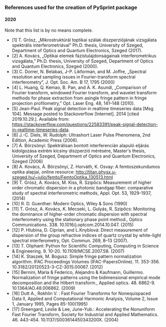 ### References used for the creation of PySprint package
#### 2020

Note that this list is by no means complete.

* [1] T. Grósz, „Mikrostruktúrál toptikai szálak diszperziójának vizsgálata spektrális interferometriával” Ph.D.  thesis,  University of Szeged, Department of Optics and Quantum Electronics, Szeged (2017).
* [2] A. Kovács, „Optikai elemek fázistulajdonságainak interferometrikus vizsgálata,” Ph.D.  thesis,  University of Szeged, Department of Optics and Quantum Electronics, Szeged (2000).
* [3] C. Dorrer, N. Belabas, J-P. Likforman, and M. Joffre, „Spectral resolution and sampling issues in Fourier-transform spectral interferometry”, J. Opt. Soc. Am. B 17, 1795 (2000)
* [4] L. Huang, Q. Kemao, B. Pan, and A. K. Asundi, „Comparison of Fourier transform, windowed  Fourier  transform,  and  wavelet  transform  methods  for  phase  extraction  from  asingle  fringe  pattern  in  fringe  projection  profilometry,”  Opt.  Laser  Eng. 48,  141–148 (2010).
* [5]  Jean-Paul. Peak signal detection in realtime timeseries data [Msg 104]. Message posted to Stackoverflow [Internet]. 2014 [cited 2019.10.29.]. 
	   Available from: https://stackoverflow.com/questions/22583391/peak-signal-detection-in-realtime-timeseries-data.
* [6] J.-C. Diels, W. Rudolph: Ultrashort Laser Pulse Phenomena, 2nd Edition, Academic Press (2006).
* [7] Á. Börzsönyi: Spektrálisan bontott interferencián alapuló eljárás kidolgozása extrém kicsiny diszperzió mérésére, Master's thesis,  University of Szeged, Department of Optics and Quantum Electronics, Szeged (2006)
* [8] A. Kovács, Á. Börzsönyi, Z. Horváth, K. Osvay: A femtoszekundumos optika alapjai, online resource: http://titan.physx.u-szeged.hu/~julio/femto/FemtoOptika_130513.html
* [9] T. Grósz, A. Kovács, M. Kiss, R. Szipőcs: Measurement of higher order chromatic dispersion in a photonic bandgap fiber: comparative study of spectral interferometric methods, Appl. Opt. 53, 1929-1937, (2014)
* [10] R. D. Guenther: Modern Optics, Wiley & Sons (1990)
* [11] T. Grósz, A. Kovács, K. Mecseki, L. Gulyás, R. Szipőcs: Monitoring the dominance of higher-order chromatic dispersion with spectral interferometry using the stationary phase point method., Optics Communications. 338. 10.1016/j.optcom.2014.10.047. (2015)
* [12] P.  Hlubina,  D.  Ciprian,  and  L.Knyblová: Direct measurement of dispersion of the group  refractive  indices  of  quartz  crystal  by  white-light  spectral  interferometry,  Opt. Commun. 269, 8–13 (2007).
* [13] T. Oliphant:  Python for Scientific Computing, Computing in Science & Engineering. 9. 10-20. 10.1109/MCSE.2007.58. (2007)
* [14] K. Staszek, M. Bogusz: Simple fringe pattern normalization algorithm. IFAC Proceedings Volumes (IFAC-PapersOnline). 11. 353-356. 10.3182/20120523-3-CZ-3015.00067.  (2012)
* [15] Bernini, María & Federico, Alejandro & Kaufmann, Guillermo. Normalization of fringe patterns using the bidimensional empirical mode decomposition and the Hilbert transform., Applied optics. 48. 6862-9. 10.1364/AO.48.006862. (2009)
* [16] Dutt A., Rokhlin V. : Fast Fourier Transforms for Nonequispaced Data II, Applied and Computational Harmonic Analysis, Volume 2, Issue 1, January 1995, Pages 85-100(1995)
* [17] Greengard, Leslie & Lee, June-Yub.: Accelerating the Nonuniform Fast Fourier Transform, Society for Industrial and Applied Mathematics. 46. 443-454. 10.1137/S003614450343200X. (2004)
